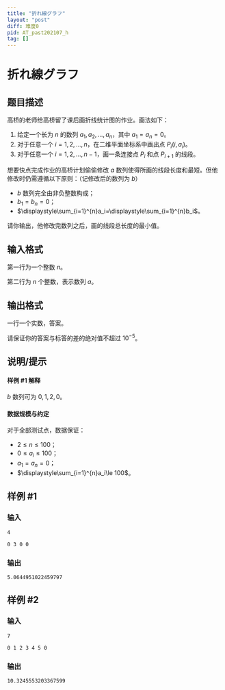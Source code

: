 ```yaml
---
title: "折れ線グラフ"
layout: "post"
diff: 难度0
pid: AT_past202107_h
tag: []
---
```


# 折れ線グラフ

## 题目描述

高桥的老师给高桥留了课后画折线统计图的作业。画法如下：

1. 给定一个长为 $n$ 的数列 $a_1,a_2,...,a_n$，其中 $a_1=a_n=0$。
2. 对于任意一个 $i=1,2,...,n$，在二维平面坐标系中画出点 $P_i(i,a_i)$。
3. 对于任意一个 $i=1,2,...,n-1$，画一条连接点 $P_i$ 和点 $P_{i+1}$ 的线段。

想要快点完成作业的高桥计划偷偷修改 $a$ 数列使得所画的线段长度和最短。但他修改时仍需遵循以下原则：（记修改后的数列为 $b$）

- $b$ 数列完全由非负整数构成；
- $b_1=b_n=0$；
- $\displaystyle\sum_{i=1}^{n}a_i=\displaystyle\sum_{i=1}^{n}b_i$。

请你输出，他修改完数列之后，画的线段总长度的最小值。

## 输入格式

第一行为一个整数 $n$。

第二行为 $n$ 个整数，表示数列 $a$。

## 输出格式

一行一个实数，答案。

请保证你的答案与标答的差的绝对值不超过 $10^{-5}$。

## 说明/提示

#### 样例 #1 解释

$b$ 数列可为 ${0,1,2,0}$。

#### 数据规模与约定

对于全部测试点，数据保证：

- $2\le n\le 100$；
- $0\le a_i\le 100$；
- $a_1=a_n=0$；
- $\displaystyle\sum_{i=1}^{n}a_i\le 100$。

## 样例 #1

### 输入

```
4
0 3 0 0
```

### 输出

```
5.0644951022459797
```

## 样例 #2

### 输入

```
7
0 1 2 3 4 5 0
```

### 输出

```
10.3245553203367599
```

